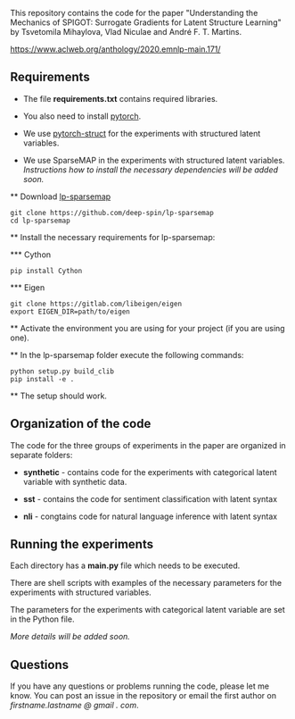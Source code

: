 This repository contains the code for the paper "Understanding the Mechanics of SPIGOT: Surrogate Gradients for Latent Structure Learning" by Tsvetomila Mihaylova, Vlad Niculae and André F. T. Martins.

https://www.aclweb.org/anthology/2020.emnlp-main.171/


## Requirements

* The file **requirements.txt** contains required libraries.

* You also need to install [pytorch](https://pytorch.org/).

* We use [pytorch-struct](https://github.com/harvardnlp/pytorch-struct) for the experiments with structured latent variables.

* We use SparseMAP in the experiments with structured latent variables. 
*Instructions how to install the necessary dependencies will be added soon.*

** Download [lp-sparsemap](https://github.com/deep-spin/lp-sparsemap)
```
git clone https://github.com/deep-spin/lp-sparsemap
cd lp-sparsemap
```
** Install the necessary requirements for lp-sparsemap:

*** Cython
```
pip install Cython
```

*** Eigen
```
git clone https://gitlab.com/libeigen/eigen
export EIGEN_DIR=path/to/eigen
```

** Activate the environment you are using for your project (if you are using one).

** In the lp-sparsemap folder execute the following commands:

```
python setup.py build_clib
pip install -e .
```

** The setup should work.


## Organization of the code

The code for the three groups of experiments in the paper are organized in separate folders:

* **synthetic** - contains code for the experiments with categorical latent variable with synthetic data.

* **sst** - contains the code for sentiment classification with latent syntax

* **nli** - congtains code for natural language inference with latent syntax


## Running the experiments

Each directory has a **main.py** file which needs to be executed. 

There are shell scripts with examples of the necessary parameters for the experiments with structured variables.

The parameters for the experiments with categorical latent variable are set in the Python file.

*More details will be added soon.*


## Questions

If you have any questions or problems running the code, please let me know. You can post an issue in the repository or email the first author on *firstname.lastname @ gmail . com*. 





